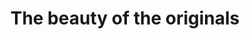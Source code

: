 ---
pid: PT210
title: The beauty of the originals
location_transcription: Anywhere!
zipcode: '19122'
outside_phl: 
neighborhood: Yorktown,Old Kensington,Jinogi
age: '20'
age_range: 20-29
instagram: 
image_file_name: PT_210.jpg
proposal_transcription: I think we need a mural of native american women playing lacrosse.
  this would make native americans relatable during this time when we are so far from
  their ways and culture. Also only men were allowed to play lacrosse so depicting
  native women in this way is a defiance of gender norms.
topic: Native Americans,Sports
topic_summary: 0, 0
type: 2D,Mural
keywords_other: lacrosse, native americans, women
credit: Cara Monastra
image_labels: 
twitter: 
facebook: 
permalink: "/monuments/pt210/"
layout: item-page
---